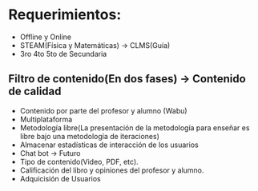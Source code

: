 # Requerimientos:

- Offline y Online
- STEAM(Física y Matemáticas) → CLMS(Guía)
- 3ro 4to 5to de Secundaria
## Filtro de contenido(En dos fases) → Contenido de calidad 
- Contenido por parte del profesor y alumno (Wabu)
- Multiplataforma
- Metodología libre(La presentación de la metodología para enseñar es libre bajo una metodología de iteraciones)
- Almacenar estadísticas de interacción de los usuarios
- Chat bot → Futuro
- Tipo de contenido(Video, PDF, etc).
- Calificación del libro y opiniones del profesor y alumno.
- Adquicisión de Usuarios

